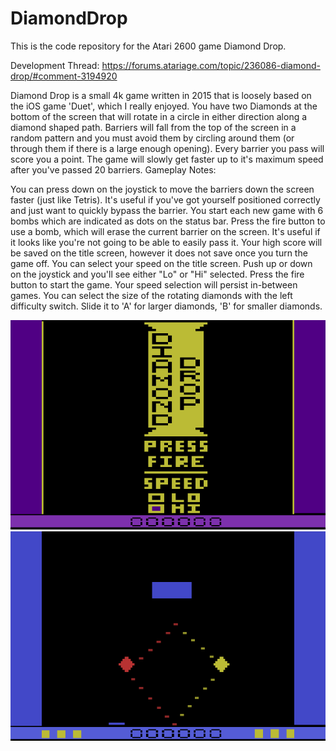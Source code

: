# DiamondDrop
This is the code repository for the Atari 2600 game Diamond Drop.

Development Thread: https://forums.atariage.com/topic/236086-diamond-drop/#comment-3194920

Diamond Drop is a small 4k game written in 2015 that is loosely based on the iOS game 'Duet', which I really enjoyed. You have two Diamonds at the bottom of the screen that will rotate in a circle in either direction along a diamond shaped path. Barriers will fall from the top of the screen in a random pattern and you must avoid them by circling around them (or through them if there is a large enough opening). Every barrier you pass will score you a point. The game will slowly get faster up to it's maximum speed after you've passed 20 barriers.
Gameplay Notes:

You can press down on the joystick to move the barriers down the screen faster (just like Tetris). It's useful if you've got yourself positioned correctly and just want to quickly bypass the barrier.
You start each new game with 6 bombs which are indicated as dots on the status bar.  Press the fire button to use a bomb, which will erase the current barrier on the screen.  It's useful if it looks like you're not going to be able to easily pass it.
Your high score will be saved on the title screen, however it does not save once you turn the game off.
You can select your speed on the title screen.  Push up or down on the joystick and you'll see either "Lo" or "Hi" selected.  Press the fire button to start the game.  Your speed selection will persist in-between games.
You can select the size of the rotating diamonds with the left difficulty switch.  Slide it to 'A' for larger diamonds, 'B' for smaller diamonds.

<img><img src="https://github.com/AtariusMaximus/DiamondDrop/blob/main/DiamondDrop_screenshot1.png"><img><img src="https://github.com/AtariusMaximus/DiamondDrop/blob/main/DiamondDrop_screenshot2.png">
